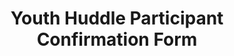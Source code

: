 ---
title: Youth Huddle Participant Confirmation Form
redirect_to: https://docs.google.com/forms/d/e/1FAIpQLScP27naK5RM26JApPJD6iinVR83mBsxYJNHqGdyatoJXF8i1A/viewform?usp=sf_link
redirect_from: 
  - /YH23ParticipantsConfirmation
  - /yh23participantsconfirmation
---